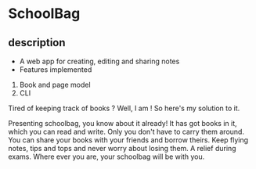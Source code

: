# SchoolBag

## description
- A web app for creating, editing and sharing notes
- Features implemented
1. Book and page model
1. CLI

Tired of keeping track of books ?
Well, I am !
So here's my solution to it.

Presenting schoolbag, you know about it already!
It has got books in it, which you can read and write.
Only you don't have to carry them around.
You can share your books with your friends and borrow theirs.
Keep flying notes, tips and tops and never worry about losing them.
A relief during exams.
Where ever you are, your schoolbag will be with you.
